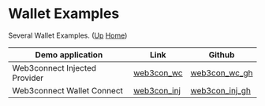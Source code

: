 # Wallet Examples

Several Wallet  Examples. ([Up](..) [Home](..\..))


| Demo application                       | Link             | Github
| ---------                              | -------          | ----------- 
| Web3connect Injected Provider          | [web3con_wc]     | [web3con_wc_gh]
| Web3connect Wallet Connect             | [web3con_inj]    | [web3con_inj_gh]

[web3con_inj]:      https://web3examples.com/ethereum/wallet_examples/web3connect_injected_provider.html
[web3con_wc]:       https://web3examples.com/ethereum/wallet_examples/web3connect_walletconnect.html

[web3con_inj_gh]:   https://github.com/web3examples/ethereum/tree/master/wallet_examples/web3connect_injected_provider.html
[web3con_wc_gh]:    https://github.com/web3examples/ethereum/tree/master/wallet_examples/web3connect_walletconnect.html

